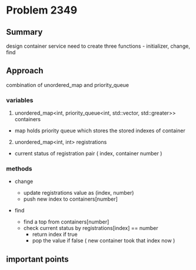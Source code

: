 # Problem 2349
## Summary
design container service
need to create three functions - initializer, change, find

## Approach
combination of unordered_map and priority_queue

### variables
1. unordered_map<int, priority_queue<int, std::vector<int>, std::greater<int>>> containers 
  - map holds priority queue which stores the stored indexes of container
2. unordered_map<int, int> registrations
  - current status of registration pair ( index, container number )

### methods
- change
  - update registrations value as (index, number)
  - push new index to containers[number]

- find
  - find a top from containers[number]
  - check current status by registrations[index] == number
    - return index if true
    - pop the value if false ( new container took that index now )

## important points
